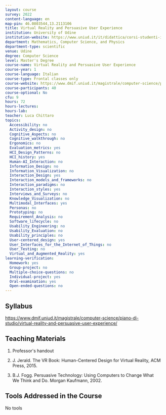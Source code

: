```yaml
---
layout: course
survey: 2022
content-language: en
map-pin: 46.0803544,13.2113106
title: Virtual Reality and Persuasive User Experience
institution: University of Udine
institution-website: https://www.uniud.it/it/didattica/corsi-studenti-iscritti/area-scientifica/scienze-matematiche-informatiche-multimediali-fisiche/laurea-magistrale 
department: Mathematics, Computer Science, and Physics
department-type: scientific
venue: Udine
degree: Computer Science
level: Master's Degree
course-name: Virtual Reality and Persuasive User Experience
course-year: 1
course-language: Italian
course-type: Frontal classes only
course-website: https://www.dmif.uniud.it/magistrale/computer-science/piano-di-studio/virtual-reality-and-persuasive-user-experience/
course-participants: 40
course-optional: No
cfu: 9
hours: 72
hours-lectures: 
hours-lab: 
teacher: Luca Chittaro
topics: 
  Accessibility: no
  Activity_design: no
  Cognitive_Aspects: no
  Cognitive_walkthrough: no
  Ergonomics: no
  Evaluation_metrics: yes
  HCI_Design_Patterns: no
  HCI_history: yes
  Human-AI_Interaction: no
  Information_Design: no
  Information_Visualization: no
  Interaction_Design: yes
  Interaction_models_and_frameworks: no
  Interaction_paradigms: no
  Interaction_styles: yes
  Interviews_and_Surveys: no
  Knowledge_Visualization: no
  Multimodal_Interfaces: yes
  Personas: no
  Prototyping: no
  Requirement_Analysis: no
  Software_lifecycle: no
  Usability_Engineering: no
  Usability_Evaluation: no
  Usability_principles: no
  User-centered_design: yes
  User_Interfaces_for_the_Internet_of_Things: no
  User_Testing: no
  Virtual_and_Augmented_Reality: yes
learning-verification: 
  Homework: yes 
  Group-project: no 
  Multiple-choice-questions: no 
  Individual-project: yes 
  Oral-examination: yes 
  Open-ended-questions: no 
---
```



## Syllabus 
https://www.dmif.uniud.it/magistrale/computer-science/piano-di-studio/virtual-reality-and-persuasive-user-experience/

## Teaching Materials 
1) Professor's handout

2)  J. Jerald. The VR Book: Human-Centered Design for Virtual Reality, ACM Press, 2015.

3) B.J. Fogg. Persuasive Technology: Using Computers to Change What We Think and Do. Morgan Kaufmann, 2002. 

## Tools Addressed in the Course 
No tools
